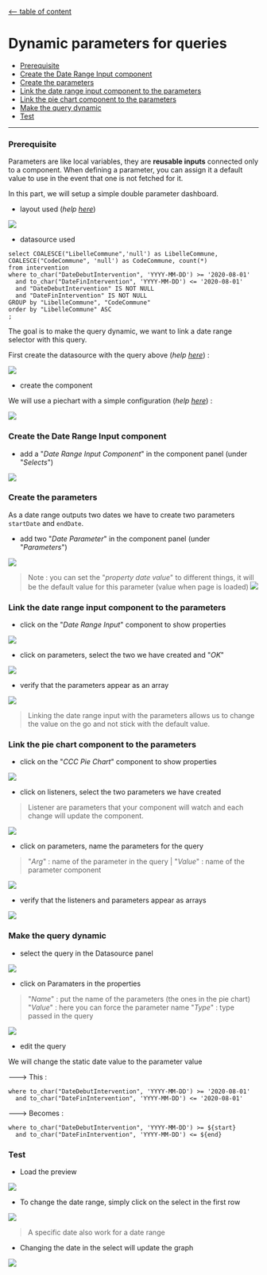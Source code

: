 
[<-- table of content](Advanced%20functionalities.md)

# Dynamic parameters for queries

* [Prerequisite](#prerequisite)
* [Create the Date Range Input component](#create-the-date-range-input-component)
* [Create the parameters](#create-the-parameters)
* [Link the date range input component to the parameters](#link-the-date-range-input-component-to-the-parameters)
* [Link the pie chart component to the parameters](#link-the-pie-chart-component-to-the-parameters)
* [Make the query dynamic](#make-the-query-dynamic)
* [Test](#test)

--- 

### Prerequisite

Parameters are like local variables, they are **reusable inputs** connected only to a component.
When defining a parameter, you can assign it a default value to use in the event that one is not fetched for it.

In this part, we will setup a simple double parameter dashboard.

* layout used (*help [here](Create%20a%20new%20dashboard.md#how-to-customise-the-dashboard-layout)*)

![](https://i.imgur.com/CzD7f51.png)

* datasource used
```
select COALESCE("LibelleCommune",'null') as LibelleCommune, COALESCE("CodeCommune", 'null') as CodeCommune, count(*)
from intervention
where to_char("DateDebutIntervention", 'YYYY-MM-DD') >= '2020-08-01'
  and to_char("DateFinIntervention", 'YYYY-MM-DD') <= '2020-08-01'
  and "DateDebutIntervention" IS NOT NULL
  and "DateFinIntervention" IS NOT NULL
GROUP by "LibelleCommune", "CodeCommune"
order by "LibelleCommune" ASC
;
```

The goal is to make the query dynamic, we want to link a date range selector with this query.

First create the datasource with the query above (*help [here](Create%20a%20datasource.md)*) :

![](https://i.imgur.com/9UHeLOd.png)

* create the component

We will use a piechart with a simple configuration (*help [here](Add%20components.md)*) :

![](https://i.imgur.com/gc7UVG1.png)

### Create the Date Range Input component

* add a "*Date Range Input Component*" in the component panel (under "*Selects*")

![](https://i.imgur.com/wLgVLZ3.png)

### Create the parameters

As a date range outputs two dates we have to create two parameters `startDate` and `endDate`.

* add two "*Date Parameter*" in the component panel (under "*Parameters*")

![](https://i.imgur.com/DLngEYd.png)

> Note : you can set the "*property date value*" to different things, it will be the default value for this parameter (value when page is loaded)
> ![](https://i.imgur.com/v3fiSav.png)

### Link the date range input component to the parameters

* click on the "*Date Range Input*" component to show properties 

![](https://i.imgur.com/e6QyUko.png)

* click on parameters, select the two we have created and "*OK*"

![](https://i.imgur.com/KUFpBap.png)

* verify that the parameters appear as an array

![](https://i.imgur.com/Z4SH59a.png)

> Linking the date range input with the parameters allows us to change the value on the go and not stick with the default value.

### Link the pie chart component to the parameters

* click on the "*CCC Pie Chart*" component to show properties 

![](https://i.imgur.com/Wo9AjJo.png)

* click on listeners, select the two parameters we have created
> Listener are parameters that your component will watch and each change will update the component.

![](https://i.imgur.com/PFhvdEt.png)

* click on parameters, name the parameters for the query
> "*Arg*" : name of the parameter in the query | "*Value*" : name of the parameter component

![](https://i.imgur.com/m6mUcUv.png)

* verify that the listeners and parameters appear as arrays

![](https://i.imgur.com/eYEA2DR.png)

### Make the query dynamic

* select the query in the Datasource panel

![](https://i.imgur.com/ysrAcEN.png)

* click on Paramaters in the properties
> "*Name*" : put the name of the parameters (the ones in the pie chart)
> "*Value*" : here you can force the parameter name
> "*Type*" : type passed in the query

![](https://i.imgur.com/YCeKz8I.png)

* edit the query

We will change the static date value to the parameter value

---> This :
```
where to_char("DateDebutIntervention", 'YYYY-MM-DD') >= '2020-08-01'
  and to_char("DateFinIntervention", 'YYYY-MM-DD') <= '2020-08-01'
```
---> Becomes :
```
where to_char("DateDebutIntervention", 'YYYY-MM-DD') >= ${start}
  and to_char("DateFinIntervention", 'YYYY-MM-DD') <= ${end}
```

### Test
* Load the preview

![](https://i.imgur.com/WV2YRnb.png)

* To change the date range, simply click on the select in the first row

![](https://i.imgur.com/kJhTb9s.png)

> A specific date also work for a date range

* Changing the date in the select will update the graph

![](https://i.imgur.com/SZyfMpv.png)


